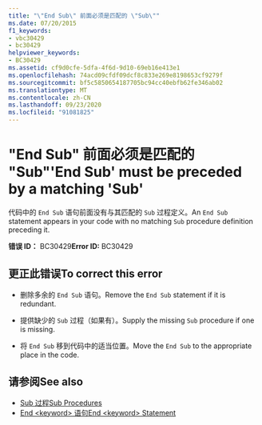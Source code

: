 ```yaml
---
title: "\"End Sub\" 前面必须是匹配的 \"Sub\""
ms.date: 07/20/2015
f1_keywords:
- vbc30429
- bc30429
helpviewer_keywords:
- BC30429
ms.assetid: cf9d0cfe-5dfa-4f6d-9d10-69eb16e413e1
ms.openlocfilehash: 74acd09cfdf09dcf8c833e269e8198653cf9279f
ms.sourcegitcommit: bf5c5850654187705bc94cc40ebfb62fe346ab02
ms.translationtype: MT
ms.contentlocale: zh-CN
ms.lasthandoff: 09/23/2020
ms.locfileid: "91081825"
---
```

# <a name="end-sub-must-be-preceded-by-a-matching-sub"></a><span data-ttu-id="6ab17-102">"End Sub" 前面必须是匹配的 "Sub"</span><span class="sxs-lookup"><span data-stu-id="6ab17-102">'End Sub' must be preceded by a matching 'Sub'</span></span>

<span data-ttu-id="6ab17-103">代码中的 `End Sub` 语句前面没有与其匹配的 `Sub` 过程定义。</span><span class="sxs-lookup"><span data-stu-id="6ab17-103">An `End Sub` statement appears in your code with no matching `Sub` procedure definition preceding it.</span></span>  
  
 <span data-ttu-id="6ab17-104">**错误 ID：** BC30429</span><span class="sxs-lookup"><span data-stu-id="6ab17-104">**Error ID:** BC30429</span></span>  
  
## <a name="to-correct-this-error"></a><span data-ttu-id="6ab17-105">更正此错误</span><span class="sxs-lookup"><span data-stu-id="6ab17-105">To correct this error</span></span>  
  
- <span data-ttu-id="6ab17-106">删除多余的 `End Sub` 语句。</span><span class="sxs-lookup"><span data-stu-id="6ab17-106">Remove the `End Sub` statement if it is redundant.</span></span>  
  
- <span data-ttu-id="6ab17-107">提供缺少的 `Sub` 过程（如果有）。</span><span class="sxs-lookup"><span data-stu-id="6ab17-107">Supply the missing `Sub` procedure if one is missing.</span></span>  
  
- <span data-ttu-id="6ab17-108">将 `End Sub` 移到代码中的适当位置。</span><span class="sxs-lookup"><span data-stu-id="6ab17-108">Move the `End Sub` to the appropriate place in the code.</span></span>  
  
## <a name="see-also"></a><span data-ttu-id="6ab17-109">请参阅</span><span class="sxs-lookup"><span data-stu-id="6ab17-109">See also</span></span>

- [<span data-ttu-id="6ab17-110">Sub 过程</span><span class="sxs-lookup"><span data-stu-id="6ab17-110">Sub Procedures</span></span>](../programming-guide/language-features/procedures/sub-procedures.md)
- [<span data-ttu-id="6ab17-111">End \<keyword> 语句</span><span class="sxs-lookup"><span data-stu-id="6ab17-111">End \<keyword> Statement</span></span>](../language-reference/statements/end-keyword-statement.md)
